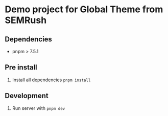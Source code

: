 # Demo project for Global Theme from SEMRush

## Dependencies

- pnpm > 7.5.1

## Pre install

1. Install all dependencies `pnpm install`

## Development

1. Run server with `pnpm dev`
